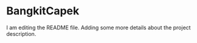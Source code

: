 # BangkitCapek
I am editing the README file. Adding some more details about the project description.

